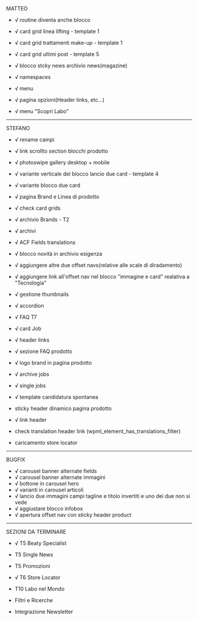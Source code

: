 MATTEO

- √ routine diventa anche blocco
- √ card grid linea lifting - template 1
- √ card grid trattamenti make-up - template 1
- √ card grid ultimi post - template 5
- √ blocco stcky news archivio news(magazine)

- √ namespaces
- √ menu
- √ pagina opzioni(Header links, etc...)
- √ menu "Scopri Labo"



----------



STEFANO

- √ rename campi
- √ link scrollto section blocchi prodotto
- √ photoswipe gallery desktop + mobile
- √ variante verticale del blocco lancio due card - template 4
- √ variante blocco due card
- √ pagina Brand e Linea di prodotto
- √ check card grids
- √ archivio Brands - T2
- √ archivi
- √ ACF Fields translations
- √ blocco novità in archivio esigenza
- √ aggiungere altre due offset navs(relative alle scale di diradamento)
- √ aggiungere link all'offset nav nel blocco "immagine e card" realativa a "Tecnologia"
- √ gestione thumbnails
- √ accordion
- √ FAQ T7
- √ card Job
- √ header links
- √ sezione FAQ prodotto
- √ logo brand in pagina prodotto
- √ archive jobs
- √ single jobs
- √ template candidatura spontanea

- sticky header dinamico pagina prodotto

- √ link header
- check translation header link (wpml_element_has_translations_filter)
- caricamento store locator



----------



BUGFIX

- √ carousel banner alternate fields
- √ carousel banner alternate immagini
- √ bottone in carousel hero
- √ varianti in carousel articoli
- √ lancio due immagini campi tagline e titolo invertiti e uno dei due non si vede
- √ aggiustare blocco infobox
- √ apertura offset nav con sticky header product



----------



SEZIONI DA TERMINARE

- √ T5 Beaty Specialist
- T5 Single News
- T5 Promozioni
- √ T6 Store Locator
- T10 Labo nel Mondo

- Filtri e Ricerche
- Integrazione Newsletter
